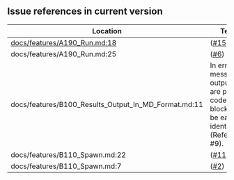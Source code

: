 Issue references in current version
-----------------------------------

Location | Text
---------|-----
[docs/features/A190_Run.md:18](docs/features/A190_Run.md:18)|([#15](https://github.com/LionelDraghi/bbt/issues/15))
docs/features/A190_Run.md:25|([#6](https://github.com/LionelDraghi/bbt/issues/6))
docs/features/B100_Results_Output_In_MD_Format.md:11|In error messages, outputs are put in code blocks to be easily identified (Refer to #9).
docs/features/B110_Spawn.md:22|([#11](https://github.com/LionelDraghi/bbt/issues/11))
docs/features/B110_Spawn.md:7|([#2](https://github.com/LionelDraghi/bbt/issues/2#issue-2406271975))
